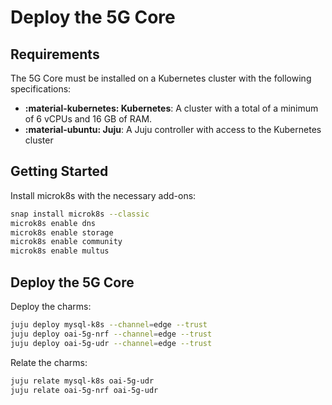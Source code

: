 # Deploy the 5G Core

## Requirements

The 5G Core must be installed on a Kubernetes cluster with the following specifications:

- **:material-kubernetes: Kubernetes**: A cluster with a total of a minimum of 6 vCPUs and 16 GB of RAM.
- **:material-ubuntu: Juju**: A Juju controller with access to the Kubernetes cluster

## Getting Started

Install microk8s with the necessary add-ons:

```bash
snap install microk8s --classic
microk8s enable dns
microk8s enable storage
microk8s enable community
microk8s enable multus
```

## Deploy the 5G Core

Deploy the charms:

```bash
juju deploy mysql-k8s --channel=edge --trust
juju deploy oai-5g-nrf --channel=edge --trust
juju deploy oai-5g-udr --channel=edge --trust
```

Relate the charms:

```bash
juju relate mysql-k8s oai-5g-udr
juju relate oai-5g-nrf oai-5g-udr
```
